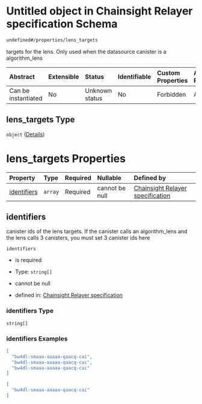 # Untitled object in Chainsight Relayer specification Schema

```txt
undefined#/properties/lens_targets
```

targets for the lens. Only used when the datasource canister is a algorithm\_lens

| Abstract            | Extensible | Status         | Identifiable | Custom Properties | Additional Properties | Access Restrictions | Defined In                                                      |
| :------------------ | :--------- | :------------- | :----------- | :---------------- | :-------------------- | :------------------ | :-------------------------------------------------------------- |
| Can be instantiated | No         | Unknown status | No           | Forbidden         | Allowed               | none                | [relayer.json\*](../../out/relayer.json "open original schema") |

## lens\_targets Type

`object` ([Details](relayer-properties-lens_targets.md))

# lens\_targets Properties

| Property                    | Type    | Required | Nullable       | Defined by                                                                                                                                                |
| :-------------------------- | :------ | :------- | :------------- | :-------------------------------------------------------------------------------------------------------------------------------------------------------- |
| [identifiers](#identifiers) | `array` | Required | cannot be null | [Chainsight Relayer specification](relayer-properties-lens_targets-properties-identifiers.md "undefined#/properties/lens_targets/properties/identifiers") |

## identifiers

canister ids of the lens targets. If the canister calls an algorithm\_lens and the lens calls 3 canisters, you must set 3 canister ids here

`identifiers`

*   is required

*   Type: `string[]`

*   cannot be null

*   defined in: [Chainsight Relayer specification](relayer-properties-lens_targets-properties-identifiers.md "undefined#/properties/lens_targets/properties/identifiers")

### identifiers Type

`string[]`

### identifiers Examples

```json
[
  "bw4dl-smaaa-aaaaa-qaacq-cai",
  "bw4dl-smaaa-aaaaa-qaacq-cai",
  "bw4dl-smaaa-aaaaa-qaacq-cai"
]
```

```json
[
  "bw4dl-smaaa-aaaaa-qaacq-cai"
]
```
